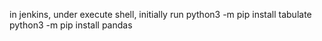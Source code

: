 in jenkins, under execute shell, initially run
python3 -m pip install tabulate
python3 -m pip install pandas
